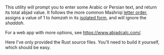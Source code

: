 This utility will prompt you to enter some Arabic or Persian text, and return its total abjad value. It follows the more common Mashriqi [letter order](https://en.wikipedia.org/wiki/Abjad_numerals#Abjad_order), assigns a value of 1 to _hamzah_ in its [isolated form](https://en.wikipedia.org/wiki/Hamza#Orthography), and will ignore the _shaddah_.

For a web app with more options, see https://www.abjadcalc.com/.

Here I've only provided the Rust source files. You'll need to build it yourself, which should be easy.
